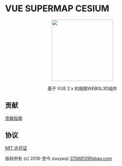 # VUE SUPERMAP CESIUM

<p align="center"><img src="//zouyaoji.top/vue-supermap-cesium/favicon.png" width="200px"></p>

<p align="center">基于 VUE 2.x 的超图WEBGL3D组件</p>

<!-- [![npm](https://img.shields.io/npm/v/vue-baidu-map.svg)]() -->
<!-- [![Travis](https://img.shields.io/travis/Dafrok/vue-baidu-map.svg)]() -->
<!-- [![license](https://img.shields.io/github/license/dafrok/vue-baidu-map.svg)]() -->
<!-- [![Package Quality](https://camo.githubusercontent.com/288996eeba7c6433cb9a72caf2385913f2ceebb2/687474703a2f2f6e706d2e7061636b6167657175616c6974792e636f6d2f736869656c642f7675652d62616964752d6d61702e737667)](http://packagequality.com/#?package=vue-baidu-map) -->
<!-- [![npm](https://img.shields.io/npm/dm/vue-baidu-map.svg)]() -->

## 贡献

[贡献指南](https://github.com/zouyaoji/vue-supermap-cesium/blob/master/CONTRIBUTING.md)

## 协议

[MIT 许可证](//opensource.org/licenses/MIT)

版权所有 (c) 2018-至今 zouyaoji <370681295@qq.com>
